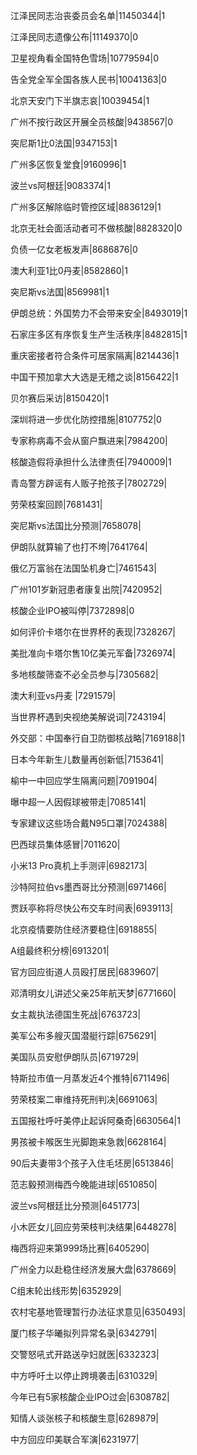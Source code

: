 江泽民同志治丧委员会名单|11450344|1

江泽民同志遗像公布|11149370|0

卫星视角看全国特色雪场|10779594|0

告全党全军全国各族人民书|10041363|0

北京天安门下半旗志哀|10039454|1

广州不按行政区开展全员核酸|9438567|0

突尼斯1比0法国|9347153|1

广州多区恢复堂食|9160996|1

波兰vs阿根廷|9083374|1

广州多区解除临时管控区域|8836129|1

北京无社会面活动者可不做核酸|8828320|0

负债一亿女老板发声|8686876|0

澳大利亚1比0丹麦|8582860|1

突尼斯vs法国|8569981|1

伊朗总统：外国势力不会带来安全|8493019|1

石家庄多区有序恢复生产生活秩序|8482815|1

重庆密接者符合条件可居家隔离|8214436|1

中国干预加拿大大选是无稽之谈|8156422|1

贝尔赛后采访|8150420|1

深圳将进一步优化防控措施|8107752|0

专家称病毒不会从窗户飘进来|7984200|

核酸造假将承担什么法律责任|7940009|1

青岛警方辟谣有人贩子抢孩子|7802729|

劳荣枝案回顾|7681431|

突尼斯vs法国比分预测|7658078|

伊朗队就算输了也打不垮|7641764|

俄亿万富翁在法国坠机身亡|7461543|

广州101岁新冠患者康复出院|7420952|

核酸企业IPO被叫停|7372898|0

如何评价卡塔尔在世界杯的表现|7328267|

美批准向卡塔尔售10亿美元军备|7326974|

多地核酸筛查不必全员参与|7305682|

澳大利亚vs丹麦 ​|7291579|

当世界杯遇到央视绝美解说词|7243194|

外交部：中国奉行自卫防御核战略|7169188|1

日本今年新生儿数量再创新低|7153641|

榆中一中回应学生隔离问题|7091904|

曝中超一人因假球被带走|7085141|

专家建议这些场合戴N95口罩|7024388|

巴西球员集体感冒|7011620|

小米13 Pro真机上手测评|6982173|

沙特阿拉伯vs墨西哥比分预测|6971466|

贾跃亭称将尽快公布交车时间表|6939113|

北京疫情要防住经济要稳住|6918855|

A组最终积分榜|6913201|

官方回应街道人员殴打居民|6839607|

邓清明女儿讲述父亲25年航天梦|6771660|

女主裁执法德国生死战|6763723|

美军公布多艘灭国潜艇行踪|6756291|

美国队员安慰伊朗队员|6719729|

特斯拉市值一月蒸发近4个推特|6711496|

劳荣枝案二审维持死刑判决|6691063|

五国报社呼吁美停止起诉阿桑奇|6630564|1

男孩被卡喉医生光脚跑来急救|6628164|

90后夫妻带3个孩子入住毛坯房|6513846|

范志毅预测梅西今晚能进球|6510850|

波兰vs阿根廷比分预测|6451773|

小木匠女儿回应劳荣枝判决结果|6448278|

梅西将迎来第999场比赛|6405290|

广州全力以赴稳住经济发展大盘|6378669|

C组末轮出线形势|6352929|

农村宅基地管理暂行办法征求意见|6350493|

厦门核子华曦拟列异常名录|6342791|

交警怒吼式开路送孕妇就医|6332323|

中方呼吁土以停止跨境袭击|6310329|

今年已有5家核酸企业IPO过会|6308782|

知情人谈张核子和核酸生意|6289879|

中方回应印美联合军演|6231977|

